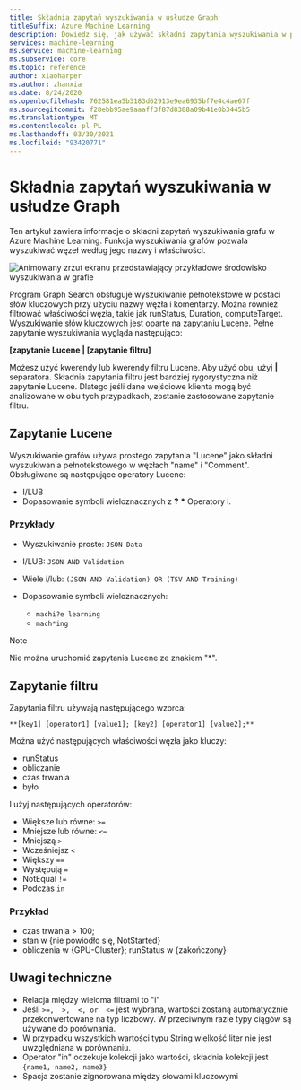 ```yaml
---
title: Składnia zapytań wyszukiwania w usłudze Graph
titleSuffix: Azure Machine Learning
description: Dowiedz się, jak używać składni zapytania wyszukiwania w projektancie Azure Machine Learning, aby wyszukiwać węzły w programie na wykresie potoku.
services: machine-learning
ms.service: machine-learning
ms.subservice: core
ms.topic: reference
author: xiaoharper
ms.author: zhanxia
ms.date: 8/24/2020
ms.openlocfilehash: 762581ea5b3183d62913e9ea6935bf7e4c4ae67f
ms.sourcegitcommit: f28ebb95ae9aaaff3f87d8388a09b41e0b3445b5
ms.translationtype: MT
ms.contentlocale: pl-PL
ms.lasthandoff: 03/30/2021
ms.locfileid: "93420771"
---
```

# <a name="graph-search-query-syntax"></a>Składnia zapytań wyszukiwania w usłudze Graph

Ten artykuł zawiera informacje o składni zapytań wyszukiwania grafu w Azure Machine Learning. Funkcja wyszukiwania grafów pozwala wyszukiwać węzeł według jego nazwy i właściwości. 

 ![Animowany zrzut ekranu przedstawiający przykładowe środowisko wyszukiwania w grafie](media/search/graph-search.gif)

Program Graph Search obsługuje wyszukiwanie pełnotekstowe w postaci słów kluczowych przy użyciu nazwy węzła i komentarzy. Można również filtrować właściwości węzła, takie jak runStatus, Duration, computeTarget. Wyszukiwanie słów kluczowych jest oparte na zapytaniu Lucene. Pełne zapytanie wyszukiwania wygląda następująco:  

**[zapytanie Lucene | [zapytanie filtru]** 

Możesz użyć kwerendy lub kwerendy filtru Lucene. Aby użyć obu, użyj **|** separatora. Składnia zapytania filtru jest bardziej rygorystyczna niż zapytanie Lucene. Dlatego jeśli dane wejściowe klienta mogą być analizowane w obu tych przypadkach, zostanie zastosowane zapytanie filtru.

 

## <a name="lucene-query"></a>Zapytanie Lucene

Wyszukiwanie grafów używa prostego zapytania "Lucene" jako składni wyszukiwania pełnotekstowego w węzłach "name" i "Comment". Obsługiwane są następujące operatory Lucene:

 
- I/LUB
- Dopasowanie symboli wieloznacznych z **?** **\*** Operatory i.

### <a name="examples"></a>Przykłady

- Wyszukiwanie proste: `JSON Data`

- I/LUB: `JSON AND Validation`

- Wiele i/lub: `(JSON AND Validation) OR (TSV AND Training)`

 
- Dopasowanie symboli wieloznacznych: 
    - `machi?e learning`
    - `mach*ing`
 
>[!NOTE]
> Nie można uruchomić zapytania Lucene ze znakiem "*".

##  <a name="filter-query"></a>Zapytanie filtru

 
Zapytania filtru używają następującego wzorca:
 
`**[key1] [operator1] [value1]; [key2] [operator1] [value2];**`

 
Można użyć następujących właściwości węzła jako kluczy:

- runStatus
- obliczanie
- czas trwania
- było

I użyj następujących operatorów:

- Większe lub równe: `>=`
- Mniejsze lub równe: `<=`
- Mniejszą `>`
- Wcześniejsz `<`
- Większy `==`
- Występują `=`
- NotEqual `!=`
- Podczas `in`

 
 

### <a name="example"></a>Przykład

- czas trwania > 100;
- stan w {nie powiodło się, NotStarted}
- obliczenia w {GPU-Cluster}; runStatus w {zakończony}

## <a name="technical-notes"></a>Uwagi techniczne

- Relacja między wieloma filtrami to "i"
- Jeśli `>=,  >,  <, or  <=` jest wybrana, wartości zostaną automatycznie przekonwertowane na typ liczbowy. W przeciwnym razie typy ciągów są używane do porównania.
- W przypadku wszystkich wartości typu String wielkość liter nie jest uwzględniana w porównaniu.
- Operator "in" oczekuje kolekcji jako wartości, składnia kolekcji jest `{name1, name2, name3}`
- Spacja zostanie zignorowana między słowami kluczowymi